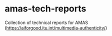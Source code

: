 # amas-tech-reports
Collection of technical reports for AMAS (https://aiforgood.itu.int/multimedia-authenticity/)
